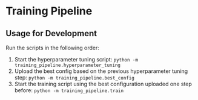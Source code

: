 # Training Pipeline
## Usage for Development
Run the scripts in the following order:

1. Start the hyperparameter tuning script:
`python -m training_pipeline.hyperparameter_tuning`
2. Upload the best config based on the previous hyperparameter tuning step:
`python -m training_pipeline.best_config`
3. Start the training script using the best configuration uploaded one step before:
`python -m training_pipeline.train`